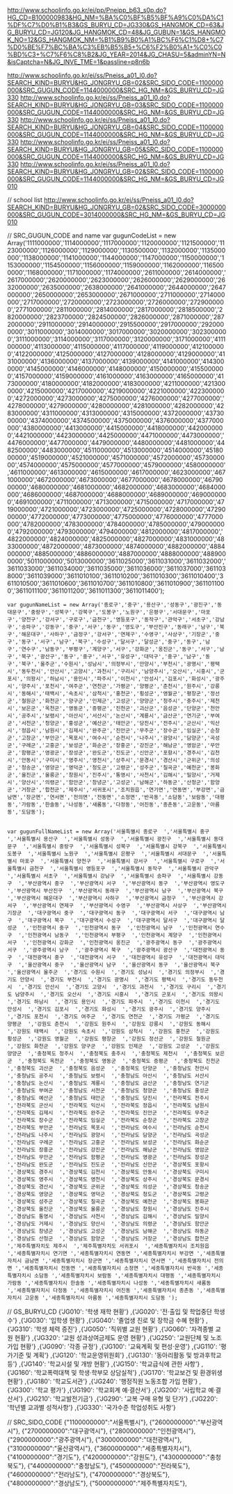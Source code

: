http://www.schoolinfo.go.kr/ei/pp/Pneipp_b63_s0p.do?HG_CD=B100000983&HG_NM=%BA%C0%BF%B5%BF%A9%C0%DA%C1%DF%C7%D0%B1%B3&GS_BURYU_CD=JG330&GS_HANGMOK_CD=63&JG_BURYU_CD=JG120&JG_HANGMOK_CD=48&JG_GUBUN=1&GS_HANGMOK_NO=12&GS_HANGMOK_NM=%B1%B9%B0%A1%BC%F6%C1%D8+%C7%D0%BE%F7%BC%BA%C3%EB%B5%B5+%C6%F2%B0%A1+%C0%C0%BD%C3+%C7%F6%C8%B2&JG_YEAR=2014&JG_CHASU=5&adminYN=N&isCaptcha=N&JG_INVE_TME=1&passline=p8n6b



http://www.schoolinfo.go.kr/ei/ss/Pneiss_a01_l0.do?SEARCH_KIND=BURYU&HG_JONGRYU_GB=02&SRC_SIDO_CODE=1100000000&SRC_GUGUN_CODE=1144000000&SRC_HG_NM=&GS_BURYU_CD=JG330
http://www.schoolinfo.go.kr/ei/ss/Pneiss_a01_l0.do?SEARCH_KIND=BURYU&HG_JONGRYU_GB=03&SRC_SIDO_CODE=1100000000&SRC_GUGUN_CODE=1144000000&SRC_HG_NM=&GS_BURYU_CD=JG330
http://www.schoolinfo.go.kr/ei/ss/Pneiss_a01_l0.do?SEARCH_KIND=BURYU&HG_JONGRYU_GB=04&SRC_SIDO_CODE=1100000000&SRC_GUGUN_CODE=1144000000&SRC_HG_NM=&GS_BURYU_CD=JG330
http://www.schoolinfo.go.kr/ei/ss/Pneiss_a01_l0.do?SEARCH_KIND=BURYU&HG_JONGRYU_GB=05&SRC_SIDO_CODE=1100000000&SRC_GUGUN_CODE=1144000000&SRC_HG_NM=&GS_BURYU_CD=JG330
http://www.schoolinfo.go.kr/ei/ss/Pneiss_a01_l0.do?SEARCH_KIND=BURYU&HG_JONGRYU_GB=02&SRC_SIDO_CODE=1100000000&SRC_GUGUN_CODE=1144000000&SRC_HG_NM=&GS_BURYU_CD=JG010


// school list 
http://www.schoolinfo.go.kr/ei/ss/Pneiss_a01_l0.do?SEARCH_KIND=BURYU&HG_JONGRYU_GB=02&SRC_SIDO_CODE=3000000000&SRC_GUGUN_CODE=3014000000&SRC_HG_NM=&GS_BURYU_CD=JG010


// SRC_GUGUN_CODE and name 
var gugunCodeList = new Array('1111000000','1114000000','1117000000','1120000000','1121500000','1123000000','1126000000','1129000000','1130500000','1132000000','1135000000','1138000000','1141000000','1144000000','1147000000','1150000000','1153000000','1154500000','1156000000','1159000000','1162000000','1165000000','1168000000','1171000000','1174000000','2611000000','2614000000','2617000000','2620000000','2623000000','2626000000','2629000000','2632000000','2635000000','2638000000','2641000000','2644000000','2647000000','2650000000','2653000000','2671000000','2711000000','2714000000','2717000000','2720000000','2723000000','2726000000','2729000000','2771000000','2811000000','2814000000','2817000000','2818500000','2820000000','2823700000','2824500000','2826000000','2871000000','2872000000','2911000000','2914000000','2915500000','2917000000','2920000000','3011000000','3014000000','3017000000','3020000000','3023000000','3111000000','3114000000','3117000000','3120000000','3171000000','4111000000','4113000000','4115000000','4117000000','4119000000','4121000000','4122000000','4125000000','4127000000','4128000000','4129000000','4131000000','4136000000','4137000000','4139000000','4141000000','4143000000','4145000000','4146000000','4148000000','4150000000','4155000000','4157000000','4159000000','4161000000','4163000000','4165000000','4173000000','4180000000','4182000000','4183000000','4211000000','4213000000','4215000000','4217000000','4219000000','4221000000','4223000000','4272000000','4273000000','4275000000','4276000000','4277000000','4278000000','4279000000','4280000000','4281000000','4282000000','4283000000','4311000000','4313000000','4315000000','4372000000','4373000000','4374000000','4374500000','4375000000','4376000000','4377000000','4380000000','4413000000','4415000000','4418000000','4420000000','4421000000','4423000000','4425000000','4471000000','4473000000','4476000000','4477000000','4479000000','4480000000','4481000000','4482500000','4483000000','4511000000','4513000000','4514000000','4518000000','4519000000','4521000000','4571000000','4572000000','4573000000','4574000000','4575000000','4577000000','4579000000','4580000000','4611000000','4613000000','4615000000','4617000000','4623000000','4671000000','4672000000','4673000000','4677000000','4678000000','4679000000','4680000000','4681000000','4682000000','4683000000','4684000000','4686000000','4687000000','4688000000','4689000000','4690000000','4691000000','4711000000','4713000000','4715000000','4717000000','4719000000','4721000000','4723000000','4725000000','4728000000','4729000000','4772000000','4773000000','4775000000','4776000000','4777000000','4782000000','4783000000','4784000000','4785000000','4790000000','4792000000','4793000000','4794000000','4812000000','4817000000','4822000000','4824000000','4825000000','4827000000','4831000000','4833000000','4872000000','4873000000','4874000000','4882000000','4884000000','4885000000','4886000000','4887000000','4888000000','4889000000','5011000000','5013000000','3611025000','3611031000','3611032000','3611033000','3611034000','3611035000','3611036000','3611037000','3611038000','3611039000','3611010100','3611010200','3611010300','3611010400','3611010500','3611010600','3611010700','3611010800','3611010900','3611011000','3611011100','3611011200','3611011300','3611011400');


	var gugunNameList = new Array('종로구','중구','용산구','성동구','광진구','동대문구','중랑구','성북구','강북구','도봉구','노원구','은평구','서대문구','마포구','양천구','강서구','구로구','금천구','영등포구','동작구','관악구','서초구','강남구','송파구','강동구','중구','서구','동구','영도구','부산진구','동래구','남구','북구','해운대구','사하구','금정구','강서구','연제구','수영구','사상구','기장군','중구','동구','서구','남구','북구','수성구','달서구','달성군','중구','동구','남구','연수구','남동구','부평구','계양구','서구','강화군','옹진군','동구','서구','남구','북구','광산구','동구','중구','서구','유성구','대덕구','중구','남구','동구','북구','울주군','수원시','성남시','의정부시','안양시','부천시','광명시','평택시','동두천시','안산시','고양시','과천시','구리시','남양주시','오산시','시흥시','군포시','의왕시','하남시','용인시','파주시','이천시','안성시','김포시','화성시','광주시','양주시','포천시','여주군','연천군','가평군','양평군','춘천시','원주시','강릉시','동해시','태백시','속초시','삼척시','홍천군','횡성군','영월군','평창군','정선군','철원군','화천군','양구군','인제군','고성군','양양군','청주시','충주시','제천시','보은군','옥천군','영동군','증평군','진천군','괴산군','음성군','단양군','천안시','공주시','보령시','아산시','서산시','논산시','계룡시','금산군','연기군','부여군','서천군','청양군','홍성군','예산군','태안군','당진시','전주시','군산시','익산시','정읍시','남원시','김제시','완주군','진안군','무주군','장수군','임실군','순창군','고창군','부안군','목포시','여수시','순천시','나주시','광양시','담양군','곡성군','구례군','고흥군','보성군','화순군','장흥군','강진군','해남군','영암군','무안군','함평군','영광군','장성군','완도군','진도군','신안군','포항시','경주시','김천시','안동시','구미시','영주시','영천시','상주시','문경시','경산시','군위군','의성군','청송군','영양군','영덕군','청도군','고령군','성주군','칠곡군','예천군','봉화군','울진군','울릉군','창원시','진주시','통영시','사천시','김해시','밀양시','거제시','양산시','의령군','함안군','창녕군','고성군','남해군','하동군','산청군','함양군','거창군','합천군','제주시','서귀포시','조치원읍','연기면','연동면','부강면','금남면','장군면','연서면','전의면','전동면','소정면','반곡동','소담동','보람동','대평동','가람동','한솔동','나성동','새롬동','다정동','어진동','종촌동','고운동','아름동','도담동');


	var gugunFullNameList = new Array('서울특별시 종로구  ','서울특별시 중구  ','서울특별시 용산구  ','서울특별시 성동구  ','서울특별시 광진구  ','서울특별시 동대문구  ','서울특별시 중랑구  ','서울특별시 성북구  ','서울특별시 강북구  ','서울특별시 도봉구  ','서울특별시 노원구  ','서울특별시 은평구  ','서울특별시 서대문구  ','서울특별시 마포구  ','서울특별시 양천구  ','서울특별시 강서구  ','서울특별시 구로구  ','서울특별시 금천구  ','서울특별시 영등포구  ','서울특별시 동작구  ','서울특별시 관악구  ','서울특별시 서초구  ','서울특별시 강남구  ','서울특별시 송파구  ','서울특별시 강동구  ','부산광역시 중구  ','부산광역시 서구  ','부산광역시 동구  ','부산광역시 영도구  ','부산광역시 부산진구  ','부산광역시 동래구  ','부산광역시 남구  ','부산광역시 북구  ','부산광역시 해운대구  ','부산광역시 사하구  ','부산광역시 금정구  ','부산광역시 강서구  ','부산광역시 연제구  ','부산광역시 수영구  ','부산광역시 사상구  ','부산광역시 기장군  ','대구광역시 중구  ','대구광역시 동구  ','대구광역시 서구  ','대구광역시 남구  ','대구광역시 북구  ','대구광역시 수성구  ','대구광역시 달서구  ','대구광역시 달성군  ','인천광역시 중구  ','인천광역시 동구  ','인천광역시 남구  ','인천광역시 연수구  ','인천광역시 남동구  ','인천광역시 부평구  ','인천광역시 계양구  ','인천광역시 서구  ','인천광역시 강화군  ','인천광역시 옹진군  ','광주광역시 동구  ','광주광역시 서구  ','광주광역시 남구  ','광주광역시 북구  ','광주광역시 광산구  ','대전광역시 동구  ','대전광역시 중구  ','대전광역시 서구  ','대전광역시 유성구  ','대전광역시 대덕구  ','울산광역시 중구  ','울산광역시 남구  ','울산광역시 동구  ','울산광역시 북구  ','울산광역시 울주군  ','경기도 수원시  ','경기도 성남시  ','경기도 의정부시  ','경기도 안양시  ','경기도 부천시  ','경기도 광명시  ','경기도 평택시  ','경기도 동두천시  ','경기도 안산시  ','경기도 고양시  ','경기도 과천시  ','경기도 구리시  ','경기도 남양주시  ','경기도 오산시  ','경기도 시흥시  ','경기도 군포시  ','경기도 의왕시  ','경기도 하남시  ','경기도 용인시  ','경기도 파주시  ','경기도 이천시  ','경기도 안성시  ','경기도 김포시  ','경기도 화성시  ','경기도 광주시  ','경기도 양주시  ','경기도 포천시  ','경기도 여주군  ','경기도 연천군  ','경기도 가평군  ','경기도 양평군  ','강원도 춘천시  ','강원도 원주시  ','강원도 강릉시  ','강원도 동해시  ','강원도 태백시  ','강원도 속초시  ','강원도 삼척시  ','강원도 홍천군  ','강원도 횡성군  ','강원도 영월군  ','강원도 평창군  ','강원도 정선군  ','강원도 철원군  ','강원도 화천군  ','강원도 양구군  ','강원도 인제군  ','강원도 고성군  ','강원도 양양군  ','충청북도 청주시  ','충청북도 충주시  ','충청북도 제천시  ','충청북도 보은군  ','충청북도 옥천군  ','충청북도 영동군  ','충청북도 증평군  ','충청북도 진천군  ','충청북도 괴산군  ','충청북도 음성군  ','충청북도 단양군  ','충청남도 천안시  ','충청남도 공주시  ','충청남도 보령시  ','충청남도 아산시  ','충청남도 서산시  ','충청남도 논산시  ','충청남도 계룡시  ','충청남도 금산군  ','충청남도 연기군  ','충청남도 부여군  ','충청남도 서천군  ','충청남도 청양군  ','충청남도 홍성군  ','충청남도 예산군  ','충청남도 태안군  ','충청남도 당진시  ','전라북도 전주시  ','전라북도 군산시  ','전라북도 익산시  ','전라북도 정읍시  ','전라북도 남원시  ','전라북도 김제시  ','전라북도 완주군  ','전라북도 진안군  ','전라북도 무주군  ','전라북도 장수군  ','전라북도 임실군  ','전라북도 순창군  ','전라북도 고창군  ','전라북도 부안군  ','전라남도 목포시  ','전라남도 여수시  ','전라남도 순천시  ','전라남도 나주시  ','전라남도 광양시  ','전라남도 담양군  ','전라남도 곡성군  ','전라남도 구례군  ','전라남도 고흥군  ','전라남도 보성군  ','전라남도 화순군  ','전라남도 장흥군  ','전라남도 강진군  ','전라남도 해남군  ','전라남도 영암군  ','전라남도 무안군  ','전라남도 함평군  ','전라남도 영광군  ','전라남도 장성군  ','전라남도 완도군  ','전라남도 진도군  ','전라남도 신안군  ','경상북도 포항시  ','경상북도 경주시  ','경상북도 김천시  ','경상북도 안동시  ','경상북도 구미시  ','경상북도 영주시  ','경상북도 영천시  ','경상북도 상주시  ','경상북도 문경시  ','경상북도 경산시  ','경상북도 군위군  ','경상북도 의성군  ','경상북도 청송군  ','경상북도 영양군  ','경상북도 영덕군  ','경상북도 청도군  ','경상북도 고령군  ','경상북도 성주군  ','경상북도 칠곡군  ','경상북도 예천군  ','경상북도 봉화군  ','경상북도 울진군  ','경상북도 울릉군  ','경상남도 창원시  ','경상남도 진주시  ','경상남도 통영시  ','경상남도 사천시  ','경상남도 김해시  ','경상남도 밀양시  ','경상남도 거제시  ','경상남도 양산시  ','경상남도 의령군  ','경상남도 함안군  ','경상남도 창녕군  ','경상남도 고성군  ','경상남도 남해군  ','경상남도 하동군  ','경상남도 산청군  ','경상남도 함양군  ','경상남도 거창군  ','경상남도 합천군  ','제주특별자치도 제주시  ','제주특별자치도 서귀포시  ','세종특별자치시 조치원읍 ','세종특별자치시 연기면 ','세종특별자치시 연동면 ','세종특별자치시 부강면 ','세종특별자치시 금남면 ','세종특별자치시 장군면 ','세종특별자치시 연서면 ','세종특별자치시 전의면 ','세종특별자치시 전동면 ','세종특별자치시 소정면 ','세종특별자치시 반곡동 ','세종특별자치시 소담동 ','세종특별자치시 보람동 ','세종특별자치시 대평동 ','세종특별자치시 가람동 ','세종특별자치시 한솔동 ','세종특별자치시 나성동 ','세종특별자치시 새롬동 ','세종특별자치시 다정동 ','세종특별자치시 어진동 ','세종특별자치시 종촌동 ','세종특별자치시 고운동 ','세종특별자치시 아름동 ','세종특별자치시 도담동 ');



// GS_BURYU_CD 
{'JG010': '학생 재학 현황'}
,{'JG020': '전·출입 및 학업중단 학생수'}
,{'JG030': '입학생 현황'}
,{'JG040': '졸업생 진로 및 장학금 수혜 현황'}
,{'JG310': '학생 체력 증진'}
,{'JG050': '직위별 교원 현황'}
,{'JG060': '자격종별 교원 현황'}
,{'JG320': '교원 성과상여금제도 운영 현황'}
,{'JG250': '교원단체 및 노조가입 현황'}
,{'JG090': '각종 규정'}
,{'JG100': '교육계획 및 편성·운영'}
,{'JG110': '평가기준 및 계획'}
,{'JG120': '학교운영위원회'}
,{'JG130': '동아리활동 및 방과후학교 등'}
,{'JG140': '학교시설 및 개방 현황'}
,{'JG150': '학교급식에 관한 사항'}
,{'JG160': '학교폭력대책 및 학생·학부모 상담실적'}
,{'JG170': '학교보건 및 환경위생 현황'}
,{'JG180': '학교도서관'}
,{'JG240': '행정직원 노동조합 가입 현황'}
,{'JG300': '학교 평가'}
,{'JG190': '학교회계 예·결산서'}
,{'JG200': '사립학교 예·결산서'}
,{'JG210': '학교발전기금'}
,{'JG290': '교복 구매 유형 및 단가'}
,{'JG220': '학년별 교과별 성적사항'}
,{'JG330': '국가수준 학업성취도 사항'}


// SRC_SIDO_CODE 
{"1100000000":"서울특별시"},
{"2600000000":"부산광역시"},
{"2700000000":"대구광역시"},
{"2800000000":"인천광역시"},
{"2900000000":"광주광역시"},
{"3000000000":"대전광역시"},
{"3100000000":"울산광역시"},
{"3600000000":"세종특별자치시"},
{"4100000000":"경기도"},
{"4200000000":"강원도"},
{"4300000000":"충청북도"},
{"4400000000":"충청남도"},
{"4500000000":"전라북도"},
{"4600000000":"전라남도"},
{"4700000000":"경상북도"},
{"4800000000":"경상남도"},
{"5000000000":"제주특별자치도"},





